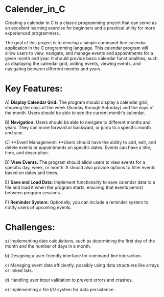 # Calender_in_C

Creating a calendar in C is a classic programming project that can serve as an excellent learning exercise for beginners and a practical utility for more experienced programmers.

The goal of this project is to develop a simple command-line calendar application in the C programming language. This calendar program will allow users to view, navigate, and manage events and appointments for a given month and year. It should provide basic calendar functionalities, such as displaying the calendar grid, adding events, viewing events, and navigating between different months and years.

# Key Features:

A) **Display Calendar Grid:** The program should display a calendar grid, showing the days of the week (Sunday through Saturday) and the days of the month. Users should be able to see the current month's calendar.

B) **Navigation:** Users should be able to navigate to different months and years. They can move forward or backward, or jump to a specific month and year.

C) **Event Management: **Users should have the ability to add, edit, and delete events or appointments on specific dates. Events can have a title, time, and description.

D) **View Events:** The program should allow users to view events for a specific day, week, or month. It should also provide options to filter events based on dates and times.

E) **Save and Load Data:** Implement functionality to save calendar data to a file and load it when the program starts, ensuring that events persist between program sessions.

F) **Reminder System:** Optionally, you can include a reminder system to notify users of upcoming events.


# Challenges:

a) Implementing date calculations, such as determining the first day of the month and the number of days in a month.

b) Designing a user-friendly interface for command-line interaction.

c) Managing event data efficiently, possibly using data structures like arrays or linked lists.

d) Handling user input validation to prevent errors and crashes.

e) Implementing a file I/O system for data persistence.

